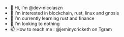 - 👋 Hi, I’m @dev-nicolaszn
- 👀 I’m interested in blockchain, rust, linux and gnosis
- 🌱 I’m currently learning rust and finance
- 💞️ I’m looking to nothing
- 📫 How to reach me : @jeminycricketh on Tgram

<!---
dev-nicolaszn/dev-nicolaszn is a ✨ special ✨ repository because its `README.md` (this file) appears on your GitHub profile.
You can click the Preview link to take a look at your changes.
--->
